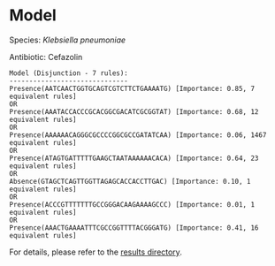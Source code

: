 
# Model

Species: *Klebsiella pneumoniae*

Antibiotic: Cefazolin

```
Model (Disjunction - 7 rules):
------------------------------
Presence(AATCAACTGGTGCAGTCGTCTTCTGAAAATG) [Importance: 0.85, 7 equivalent rules]
OR
Presence(AAATACCACCCGCACGGCGACATCGCGGTAT) [Importance: 0.68, 12 equivalent rules]
OR
Presence(AAAAAACAGGGCGCCCCGGCGCCGATATCAA) [Importance: 0.06, 1467 equivalent rules]
OR
Presence(ATAGTGATTTTTGAAGCTAATAAAAAACACA) [Importance: 0.64, 23 equivalent rules]
OR
Absence(GTAGCTCAGTTGGTTAGAGCACCACCTTGAC) [Importance: 0.10, 1 equivalent rules]
OR
Presence(ACCCGTTTTTTTGCCGGGACAAGAAAAGCCC) [Importance: 0.01, 1 equivalent rules]
OR
Presence(AAACTGAAAATTTCGCCGGTTTTACGGGATG) [Importance: 0.41, 16 equivalent rules]

```

For details, please refer to the [results directory](../../../../../results/scm_b/klebsiella%20pneumoniae/cefazolin/repeat_9/).

